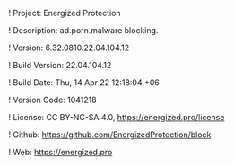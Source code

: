 ! Project: Energized Protection

! Description: ad.porn.malware blocking.

! Version: 6.32.0810.22.04.104.12

! Build Version: 22.04.104.12

! Build Date: Thu, 14 Apr 22 12:18:04 +06

! Version Code: 1041218

! License: CC BY-NC-SA 4.0, https://energized.pro/license

! Github: https://github.com/EnergizedProtection/block

! Web: https://energized.pro

